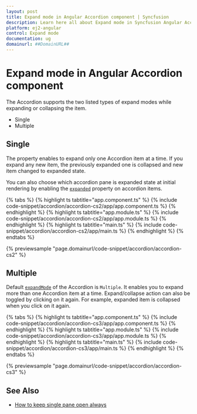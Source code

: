 ```yaml
---
layout: post
title: Expand mode in Angular Accordion component | Syncfusion
description: Learn here all about Expand mode in Syncfusion Angular Accordion component of Syncfusion Essential JS 2 and more.
platform: ej2-angular
control: Expand mode 
documentation: ug
domainurl: ##DomainURL##
---
```


# Expand mode in Angular Accordion component

 The Accordion supports the two listed types of expand modes while expanding or collapsing the item.

* Single
* Multiple

## Single

The property enables to expand only one Accordion item at a time. If you expand any new item,
 the previously expanded one is collapsed and new item changed to expanded state.

You can also choose which accordion pane is expanded state at initial rendering by enabling the
[`expanded`](https://ej2.syncfusion.com/angular/documentation/api/accordion/accordionItemModel#expanded) property on accordion items.

{% tabs %}
{% highlight ts tabtitle="app.component.ts" %}
{% include code-snippet/accordion/accordion-cs2/app/app.component.ts %}
{% endhighlight %}
{% highlight ts tabtitle="app.module.ts" %}
{% include code-snippet/accordion/accordion-cs2/app/app.module.ts %}
{% endhighlight %}
{% highlight ts tabtitle="main.ts" %}
{% include code-snippet/accordion/accordion-cs2/app/main.ts %}
{% endhighlight %}
{% endtabs %}
  
{% previewsample "page.domainurl/code-snippet/accordion/accordion-cs2" %}

## Multiple

Default [`expandMode`](https://ej2.syncfusion.com/angular/documentation/api/accordion#expandmode) of the Accordion is `Multiple`.
It enables you to expand more than one Accordion item at a time.
Expand/collapse action can also be toggled by clicking on it again.
For example, expanded item is collapsed when you click on it again.

{% tabs %}
{% highlight ts tabtitle="app.component.ts" %}
{% include code-snippet/accordion/accordion-cs3/app/app.component.ts %}
{% endhighlight %}
{% highlight ts tabtitle="app.module.ts" %}
{% include code-snippet/accordion/accordion-cs3/app/app.module.ts %}
{% endhighlight %}
{% highlight ts tabtitle="main.ts" %}
{% include code-snippet/accordion/accordion-cs3/app/main.ts %}
{% endhighlight %}
{% endtabs %}
  
{% previewsample "page.domainurl/code-snippet/accordion/accordion-cs3" %}

## See Also

* [How to keep single pane open always](./how-to/to-keep-single-pane-open-always/)